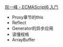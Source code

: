 [阮一峰 - ECMAScript6 入门](http://ES6.ruanyifeng.com/)

- Proxy章节的this
- Reflect
- Generator的异步应用
- 读懂规格
- ArrayBuffer
